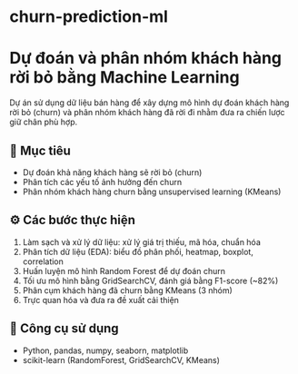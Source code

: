 # churn-prediction-ml

# Dự đoán và phân nhóm khách hàng rời bỏ bằng Machine Learning

Dự án sử dụng dữ liệu bán hàng để xây dựng mô hình dự đoán khách hàng rời bỏ (churn) và phân nhóm khách hàng đã rời đi nhằm đưa ra chiến lược giữ chân phù hợp.

## 🎯 Mục tiêu
- Dự đoán khả năng khách hàng sẽ rời bỏ (churn)
- Phân tích các yếu tố ảnh hưởng đến churn
- Phân nhóm khách hàng churn bằng unsupervised learning (KMeans)

## ⚙️ Các bước thực hiện
1. Làm sạch và xử lý dữ liệu: xử lý giá trị thiếu, mã hóa, chuẩn hóa
2. Phân tích dữ liệu (EDA): biểu đồ phân phối, heatmap, boxplot, correlation
3. Huấn luyện mô hình Random Forest để dự đoán churn
4. Tối ưu mô hình bằng GridSearchCV, đánh giá bằng F1-score (~82%)
5. Phân cụm khách hàng đã churn bằng KMeans (3 nhóm)
6. Trực quan hóa và đưa ra đề xuất cải thiện

## 🧰 Công cụ sử dụng
- Python, pandas, numpy, seaborn, matplotlib  
- scikit-learn (RandomForest, GridSearchCV, KMeans)
